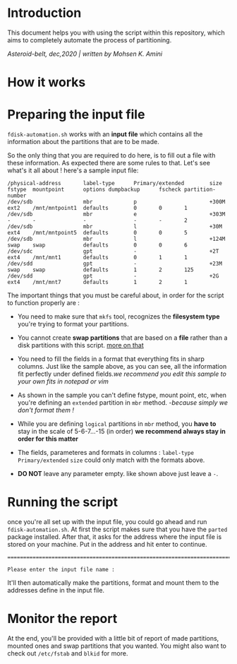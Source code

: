 # Introduction
This document helps you with using the script within this repository, which aims to completely automate the process of partitioning.

_Asteroid-belt, dec,2020 | written by Mohsen K. Amini_
# How it works
# Preparing the input file
`fdisk-automation.sh` works with an **input file** which contains all the information about the partitions that are to be made.

So the only thing that you are required to do here, is to fill out a file with these information. As expected there are some rules to that. Let's see what's it all about !
here's a sample input file:
~~~
/physical-address       label-type      Primary/extended        size    fstype  mountpoint      options dumpbackup      fscheck partition-number
/dev/sdb                mbr             p                       +300M   ext2    /mnt/mntpoint1  defaults        0       0       1
/dev/sdb                mbr             e                       +303M   -       -               -               -       -       2
/dev/sdb                mbr             l                       +30M    ext4    /mnt/mntpoint5  defaults        0       0       5
/dev/sdb                mbr             l                       +124M   swap    swap            defaults        0       0       6
/dev/sdc                gpt             -                       +2T     ext4    /mnt/mnt1       defaults        0       1       1
/dev/sdd                gpt             -                       +23M    swap    swap            defaults        1       2       125
/dev/sdd                gpt             -                       +2G     ext4    /mnt/mnt7       defaults        1       2       1
~~~
The important things that you must be careful about, in order for the script to function properly are :

- You need to make sure that `mkfs` tool, recognizes the **filesystem type** you're trying to format your partitions.

- You cannot create **swap partitions** that are based on a **file** rather than a disk partitions with this script. [more on that](https://docs.alfresco.com/3.4/tasks/swap-space-lin.html)

- You need to fill the fields in a format that everything fits in sharp columns. Just like the sample above, as you can see, all the information fit perfectly under defined fields._we recommend you edit this sample to your own fits in notepad or vim_

- As shown in the sample you can't define fstype, mount point, etc, when you're defining an `extended` partition in `mbr` method. -_because simply we don't format them !_

- While you are defining `logical` partitions in `mbr` method, you **have to** stay in the scale of 5-6-7...-15 (in order) **we recommend always stay in order for this matter**

- The fields, parameteres and formats in columns : `label-type` `Primary/extended` `size` could only match with the formats above.

- **DO NOT** leave any parameter empty. like shown above just leave a `-`.

# Running the script
once you're all set up with the input file, you could go ahead and run ` fdisk-automation.sh`. At first the script makes sure that you have the `parted` package installed. After that, it asks for the address where the input file is stored on your machine. Put in the address and hit enter to continue.
~~~
==================================================================================================

Please enter the input file name :
~~~
It'll then automatically make the partitions, format and mount them to the addresses define in the input file.

# Monitor the report
At the end, you'll be provided with a little bit of report of made partitions, mounted ones and swap partitions that you wanted.
You might also want to check out `/etc/fstab` and `blkid` for more.




